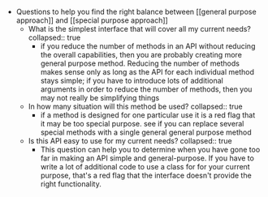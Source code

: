 - Questions to help you find the right balance between [[general purpose approach]] and [[special purpose approach]]
	- What is the simplest interface that will cover all my current needs?
	  collapsed:: true
		- if you reduce the number of methods in an API without reducing the overall capabilities, then you are probably creating more general purpose method. Reducing the number of methods makes sense only as long as the API for each individual method stays simple; if you have to introduce lots of additional arguments in order to reduce the number of methods, then you may not really be simplifying things
	- In how many situation will this method be used?
	  collapsed:: true
		- if a method is designed for one particular use it is a red flag that it may be too special purpose. see if you can replace several special methods with a single general  general purpose method
	- Is this API easy to use for my current needs?
	  collapsed:: true
		- This question can help you to determine when you have gone too far in making an API simple and general-purpose. If you have to write a lot of additional code to use a class for for your current purpose, that's a red flag that the interface doesn't provide the right functionality.